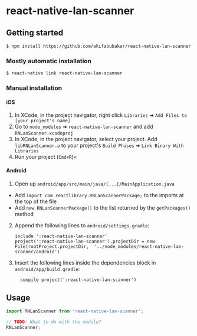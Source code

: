 # react-native-lan-scanner

## Getting started

`$ npm install https://github.com/akifabubakar/react-native-lan-scanner`

### Mostly automatic installation

`$ react-native link react-native-lan-scanner`

### Manual installation


#### iOS

1. In XCode, in the project navigator, right click `Libraries` ➜ `Add Files to [your project's name]`
2. Go to `node_modules` ➜ `react-native-lan-scanner` and add `RNLanScanner.xcodeproj`
3. In XCode, in the project navigator, select your project. Add `libRNLanScanner.a` to your project's `Build Phases` ➜ `Link Binary With Libraries`
4. Run your project (`Cmd+R`)<

#### Android

1. Open up `android/app/src/main/java/[...]/MainApplication.java`
  - Add `import com.reactlibrary.RNLanScannerPackage;` to the imports at the top of the file
  - Add `new RNLanScannerPackage()` to the list returned by the `getPackages()` method
2. Append the following lines to `android/settings.gradle`:
  	```
  	include ':react-native-lan-scanner'
  	project(':react-native-lan-scanner').projectDir = new File(rootProject.projectDir, 	'../node_modules/react-native-lan-scanner/android')
  	```
3. Insert the following lines inside the dependencies block in `android/app/build.gradle`:
  	```
      compile project(':react-native-lan-scanner')
  	```


## Usage
```javascript
import RNLanScanner from 'react-native-lan-scanner';

// TODO: What to do with the module?
RNLanScanner;
```
